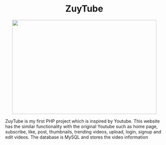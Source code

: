 <h1 align="center">ZuyTube</h1>

<p align="center">
  <img width="460" height="300" src="https://encrypted-tbn0.gstatic.com/images?q=tbn:ANd9GcQfXHkn0Z0lxQyzevWHJOYYllmtCn0b0h6i1t5nTw0Ld8_DRngT">
</p>

ZuyTube is my first PHP project which is inspired by Youtube. This website has the similar functionality with the original Youtube such as
home page, subscribe, like, post, thumbnails, trending videos, upload, login, signup and edit videos. 
The database is MySQL and stores the video information

